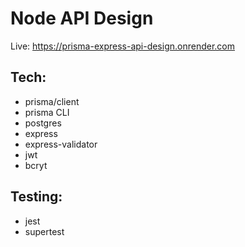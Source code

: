 # Node API Design
Live: https://prisma-express-api-design.onrender.com

## Tech:
- prisma/client
- prisma CLI
- postgres
- express
- express-validator
- jwt
- bcryt

## Testing:
- jest
- supertest

